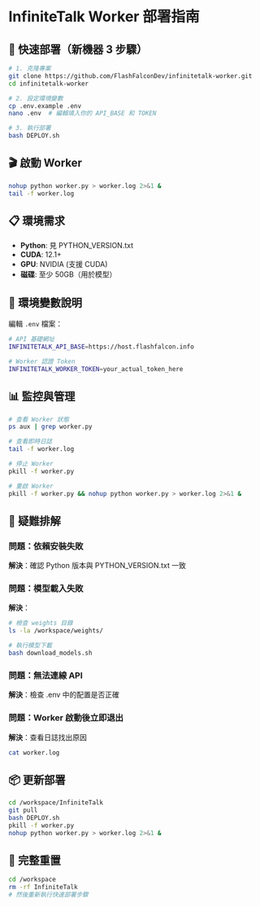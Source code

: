 # InfiniteTalk Worker 部署指南

## 🚀 快速部署（新機器 3 步驟）
```bash
# 1. 克隆專案
git clone https://github.com/FlashFalconDev/infinitetalk-worker.git
cd infinitetalk-worker

# 2. 設定環境變數
cp .env.example .env
nano .env  # 編輯填入你的 API_BASE 和 TOKEN

# 3. 執行部署
bash DEPLOY.sh
```

## 🎬 啟動 Worker
```bash
nohup python worker.py > worker.log 2>&1 &
tail -f worker.log
```

## 📋 環境需求

- **Python**: 見 PYTHON_VERSION.txt
- **CUDA**: 12.1+
- **GPU**: NVIDIA (支援 CUDA)
- **磁碟**: 至少 50GB（用於模型）

## 🔧 環境變數說明

編輯 `.env` 檔案：
```bash
# API 基礎網址
INFINITETALK_API_BASE=https://host.flashfalcon.info

# Worker 認證 Token
INFINITETALK_WORKER_TOKEN=your_actual_token_here
```

## 📊 監控與管理
```bash
# 查看 Worker 狀態
ps aux | grep worker.py

# 查看即時日誌
tail -f worker.log

# 停止 Worker
pkill -f worker.py

# 重啟 Worker
pkill -f worker.py && nohup python worker.py > worker.log 2>&1 &
```

## 🐛 疑難排解

### 問題：依賴安裝失敗
**解決**：確認 Python 版本與 PYTHON_VERSION.txt 一致

### 問題：模型載入失敗
**解決**：
```bash
# 檢查 weights 目錄
ls -la /workspace/weights/

# 執行模型下載
bash download_models.sh
```

### 問題：無法連線 API
**解決**：檢查 .env 中的配置是否正確

### 問題：Worker 啟動後立即退出
**解決**：查看日誌找出原因
```bash
cat worker.log
```

## 📦 更新部署
```bash
cd /workspace/InfiniteTalk
git pull
bash DEPLOY.sh
pkill -f worker.py
nohup python worker.py > worker.log 2>&1 &
```

## 🔄 完整重置
```bash
cd /workspace
rm -rf InfiniteTalk
# 然後重新執行快速部署步驟
```
